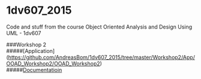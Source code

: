 # 1dv607_2015
Code and stuff from the course Object Oriented Analysis and Design Using UML - 1dv607




###Workshop 2   
#####[Application] (https://github.com/AndreasBom/1dv607_2015/tree/master/Workshop2/App/OOAD_Workshop2/OOAD_Workshop2)   
#####[Documentatioin](https://github.com/AndreasBom/1dv607_2015/tree/master/Workshop2/Documentation)

